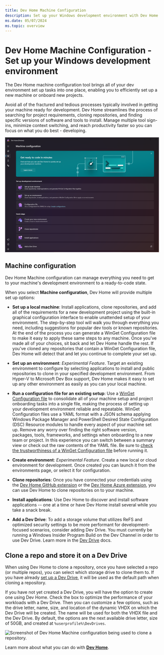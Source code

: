 ```yaml
---
title: Dev Home Machine Configuration
description: Set up your Windows development environment with Dev Home by using the integrated set up tool to get your machine to a development-ready state. Use the step-by-step graphical interface to walk through the setup process or use a WinGet Configuration file with pre-defined setup requirements.
ms.date: 05/07/2024
ms.topic: overview
---
```


# Dev Home Machine Configuration - Set up your Windows development environment

The Dev Home machine configuration tool brings all of your dev environment set up tasks into one place, enabling you to efficiently set up a new machine or onboard new projects.

Avoid all of the fractured and tedious processes typically involved in getting your machine ready for development. Dev Home streamlines the process of searching for project requirements, cloning repositories, and finding specific versions of software and tools to install. Manage multiple tool sign-ins, minimize context switching, and reach productivity faster so you can focus on what you do best - developing.

![Screenshot of the Dev Home Machine configuration tool.](../images/devhome-machine-config.png)

## Machine configuration

Dev Home Machine configuration can manage everything you need to get to your machine's development environment to a ready-to-code state.

When you select **Machine configuration**, Dev Home will provide multiple set up options:

- **Set up a local machine**: Install applications, clone repositories, and add all of the requirements for a new development project using the built-in graphical configuration interface to enable unattended setup of your environment. The step-by-step tool will walk you through everything you need, including suggestions for popular dev tools or known repositories. At the end of the process you can generate a WinGet Configuration file to make it easy to apply these same steps to any machine. Once you've made all of your choices, sit back and let Dev Home handle the rest. If you've cloned any repositories that contain a WinGet Configuration file, Dev Home will detect that and let you continue to complete your set up.

- **Set up an environment**: *Experimental Feature*. Target an existing environment to configure by selecting applications to install and public repositories to clone in your specified development environment. From Hyper-V to Microsoft Dev Box support, Dev Home makes it easy to set up any other environment as easily as you can your local machine. 

- **Run a configuration file for an existing setup**: Use a [WinGet Configuration file](../package-manager/configuration/index.md) to consolidate all of your machine setup and project onboarding tasks into a single file, making the process of setting up your development environment reliable and repeatable. WinGet Configuration files use a YAML format with a JSON schema applying Windows Package Manager and PowerShell Desired State Configuration (DSC) Resource modules to handle every aspect of your machine set up. Remove any worry over finding the right software version, packages, tools, frameworks, and settings when onboarding to a new team or project. In this experience you can switch between a summary view or check out the raw contents of the YAML file. Be sure to [check the trustworthiness of a WinGet Configuration file](../package-manager/configuration/check.md) before running it.

- **Create environment**: *Experimental Feature*. Create a new local or cloud environment for development. Once created you can launch it from the environments page, or select it for configuration.

- **Clone repositories**: Once you have connected your credentials using the [Dev Home GitHub extension](extensions.md#dev-home-github-extension) or the [Dev Home Azure extension](extensions.md#dev-home-azure-extension), you can use Dev Home to clone repositories on to your machine.

- **Install applications**: Use Dev Home to discover and install software applications -- one at a time or have Dev Home install several while you take a snack break.

- **Add a Dev Drive**: To add a storage volume that utilizes ReFS and optimized security settings to be more performant for development-focused scenarios, consider adding Dev Drive. You must currently be running a Windows Insider Program Build on the Dev Channel in order to use Dev Drive. Learn more in the [Dev Drive](../dev-drive/index.md) docs.

## Clone a repo and store it on a Dev Drive

When using Dev Home to clone a repository, once you have selected a repo (or multiple repos), you can select which storage drive to clone them to. If you have already [set up a Dev Drive](../dev-drive/index.md#how-to-set-up-a-dev-drive), it will be used as the default path when cloning a repository.

If you have not yet created a Dev Drive, you will have the option to create one using Dev Home. Check the box to optimize the performance of your workloads with a Dev Drive. Then you can customize a few options, such as the drive letter, name, size, and location of the dynamic VHDX on which the Dev Drive will be created. The name will be used for both the VHDX file and the Dev Drive. By default, the options are the next available drive letter, size of 50GB, and created at `%userprofile%\DevDrives`.  

![Screenshot of Dev Home Machine configuration being used to clone a repository.](../images/devhome-github-setup.png)

Learn more about what you can do with **[Dev Home](./index.md)**.
